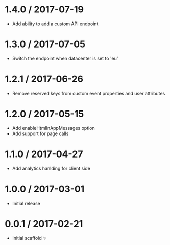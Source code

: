 1.4.0 / 2017-07-19
==================

  * Add ability to add a custom API endpoint

1.3.0 / 2017-07-05
==================

  * Switch the endpoint when datacenter is set to 'eu' 

1.2.1 / 2017-06-26
==================

  * Remove reserved keys from custom event properties and user attributes 

1.2.0 / 2017-05-15
==================

  * Add enableHtmlInAppMessages option
  * Add support for page calls

1.1.0 / 2017-04-27
==================

  * Add analytics hanlding for client side

1.0.0 / 2017-03-01
==================

  * Initial release

0.0.1 / 2017-02-21
==================

  * Initial scaffold :sparkles:
